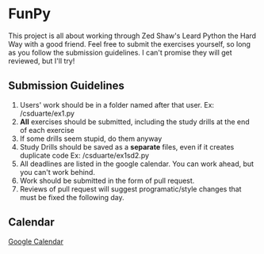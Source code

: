 # FunPy
This project is all about working through Zed Shaw's Leard Python the Hard Way with a good friend. Feel free to submit the exercises yourself, so long as you follow the submission guidelines. I can't promise they will get reviewed, but I'll try!

## Submission Guidelines
1. Users' work should be in a folder named after that user. Ex: /csduarte/ex1.py
2. **All** exercises should be submitted, including the study drills at the end of each exercise
3. If some drills seem stupid, do them anyway
4. Study Drills should be saved as a **separate** files, even if it creates duplicate code Ex: /csduarte/ex1sd2.py
5. All deadlines are listed in the google calendar. You can work ahead, but you can't work behind.
6. Work should be submitted in the form of pull request. 
7. Reviews of pull request will suggest programatic/style changes that must be fixed the following day.

## Calendar
[Google Calendar](https://calendar.google.com/calendar/ical/7qkqf2eif4nlhg0gldffh0oqlk%40group.calendar.google.com/private-e97a37a283b536614596f5613aef89b0/basic.ics)
